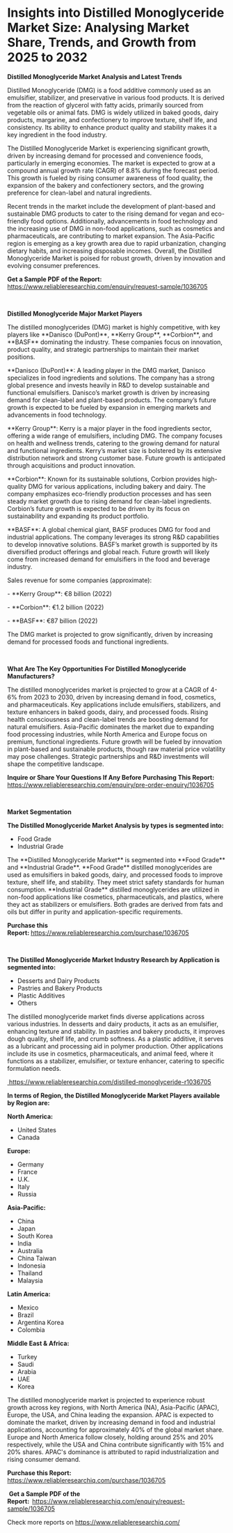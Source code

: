 <p><h1>Insights into Distilled Monoglyceride Market Size: Analysing Market Share, Trends, and Growth from 2025 to 2032</h1></p><p><strong>Distilled Monoglyceride Market Analysis and Latest Trends</strong></p>
<p><p>Distilled Monoglyceride (DMG) is a food additive commonly used as an emulsifier, stabilizer, and preservative in various food products. It is derived from the reaction of glycerol with fatty acids, primarily sourced from vegetable oils or animal fats. DMG is widely utilized in baked goods, dairy products, margarine, and confectionery to improve texture, shelf life, and consistency. Its ability to enhance product quality and stability makes it a key ingredient in the food industry.</p><p>The Distilled Monoglyceride Market is experiencing significant growth, driven by increasing demand for processed and convenience foods, particularly in emerging economies. The market is expected to grow at a compound annual growth rate (CAGR) of 8.8% during the forecast period. This growth is fueled by rising consumer awareness of food quality, the expansion of the bakery and confectionery sectors, and the growing preference for clean-label and natural ingredients.</p><p>Recent trends in the market include the development of plant-based and sustainable DMG products to cater to the rising demand for vegan and eco-friendly food options. Additionally, advancements in food technology and the increasing use of DMG in non-food applications, such as cosmetics and pharmaceuticals, are contributing to market expansion. The Asia-Pacific region is emerging as a key growth area due to rapid urbanization, changing dietary habits, and increasing disposable incomes. Overall, the Distilled Monoglyceride Market is poised for robust growth, driven by innovation and evolving consumer preferences.</p></p>
<p><strong>Get a Sample PDF of the Report:&nbsp;</strong> <a href="https://www.reliableresearchiq.com/enquiry/request-sample/1036705?utm_campaign=2271&utm_medium=2&utm_source=Github&utm_content=ia&utm_term=26012025&utm_id=distilled-monoglyceride">https://www.reliableresearchiq.com/enquiry/request-sample/1036705</a></p>
<p>&nbsp;</p>
<p><strong>Distilled Monoglyceride Major Market Players</strong></p>
<p><p>The distilled monoglycerides (DMG) market is highly competitive, with key players like **Danisco (DuPont)**, **Kerry Group**, **Corbion**, and **BASF** dominating the industry. These companies focus on innovation, product quality, and strategic partnerships to maintain their market positions.</p><p>**Danisco (DuPont)**: A leading player in the DMG market, Danisco specializes in food ingredients and solutions. The company has a strong global presence and invests heavily in R&D to develop sustainable and functional emulsifiers. Danisco’s market growth is driven by increasing demand for clean-label and plant-based products. The company’s future growth is expected to be fueled by expansion in emerging markets and advancements in food technology.</p><p>**Kerry Group**: Kerry is a major player in the food ingredients sector, offering a wide range of emulsifiers, including DMG. The company focuses on health and wellness trends, catering to the growing demand for natural and functional ingredients. Kerry’s market size is bolstered by its extensive distribution network and strong customer base. Future growth is anticipated through acquisitions and product innovation.</p><p>**Corbion**: Known for its sustainable solutions, Corbion provides high-quality DMG for various applications, including bakery and dairy. The company emphasizes eco-friendly production processes and has seen steady market growth due to rising demand for clean-label ingredients. Corbion’s future growth is expected to be driven by its focus on sustainability and expanding its product portfolio.</p><p>**BASF**: A global chemical giant, BASF produces DMG for food and industrial applications. The company leverages its strong R&D capabilities to develop innovative solutions. BASF’s market growth is supported by its diversified product offerings and global reach. Future growth will likely come from increased demand for emulsifiers in the food and beverage industry.</p><p>Sales revenue for some companies (approximate):  </p><p>- **Kerry Group**: €8 billion (2022)  </p><p>- **Corbion**: €1.2 billion (2022)  </p><p>- **BASF**: €87 billion (2022)  </p><p>The DMG market is projected to grow significantly, driven by increasing demand for processed foods and functional ingredients.</p></p>
<p>&nbsp;</p>
<p><strong>What Are The Key Opportunities For Distilled Monoglyceride Manufacturers?</strong></p>
<p><p>The distilled monoglycerides market is projected to grow at a CAGR of 4-6% from 2023 to 2030, driven by increasing demand in food, cosmetics, and pharmaceuticals. Key applications include emulsifiers, stabilizers, and texture enhancers in baked goods, dairy, and processed foods. Rising health consciousness and clean-label trends are boosting demand for natural emulsifiers. Asia-Pacific dominates the market due to expanding food processing industries, while North America and Europe focus on premium, functional ingredients. Future growth will be fueled by innovation in plant-based and sustainable products, though raw material price volatility may pose challenges. Strategic partnerships and R&D investments will shape the competitive landscape.</p></p>
<p><strong>Inquire or Share Your Questions If Any Before Purchasing This Report:</strong> <a href="https://www.reliableresearchiq.com/enquiry/pre-order-enquiry/1036705?utm_campaign=2271&utm_medium=2&utm_source=Github&utm_content=ia&utm_term=26012025&utm_id=distilled-monoglyceride">https://www.reliableresearchiq.com/enquiry/pre-order-enquiry/1036705</a></p>
<p>&nbsp;</p>
<p><strong>Market Segmentation</strong></p>
<p><strong>The Distilled Monoglyceride Market Analysis by types is segmented into:</strong></p>
<p><ul><li>Food Grade</li><li>Industrial Grade</li></ul></p>
<p><p>The **Distilled Monoglyceride Market** is segmented into **Food Grade** and **Industrial Grade**. **Food Grade** distilled monoglycerides are used as emulsifiers in baked goods, dairy, and processed foods to improve texture, shelf life, and stability. They meet strict safety standards for human consumption. **Industrial Grade** distilled monoglycerides are utilized in non-food applications like cosmetics, pharmaceuticals, and plastics, where they act as stabilizers or emulsifiers. Both grades are derived from fats and oils but differ in purity and application-specific requirements.</p></p>
<p><strong>Purchase this Report:&nbsp;</strong><a href="https://www.reliableresearchiq.com/purchase/1036705?utm_campaign=2271&utm_medium=2&utm_source=Github&utm_content=ia&utm_term=26012025&utm_id=distilled-monoglyceride">https://www.reliableresearchiq.com/purchase/1036705</a></p>
<p>&nbsp;</p>
<p><strong>The Distilled Monoglyceride Market Industry Research by Application is segmented into:</strong></p>
<p><ul><li>Desserts and Dairy Products</li><li>Pastries and Bakery Products</li><li>Plastic Additives</li><li>Others</li></ul></p>
<p><p>The distilled monoglyceride market finds diverse applications across various industries. In desserts and dairy products, it acts as an emulsifier, enhancing texture and stability. In pastries and bakery products, it improves dough quality, shelf life, and crumb softness. As a plastic additive, it serves as a lubricant and processing aid in polymer production. Other applications include its use in cosmetics, pharmaceuticals, and animal feed, where it functions as a stabilizer, emulsifier, or texture enhancer, catering to specific formulation needs.</p></p>
<p><a href="https://www.reliableresearchiq.com/distilled-monoglyceride-r1036705?utm_campaign=2271&utm_medium=2&utm_source=Github&utm_content=ia&utm_term=26012025&utm_id=distilled-monoglyceride">&nbsp;https://www.reliableresearchiq.com/distilled-monoglyceride-r1036705</a></p>
<p><strong>In terms of Region, the Distilled Monoglyceride Market Players available by Region are:</strong></p>
<p>
    <p> <strong> North America: </strong>
        <ul>
            <li>United States</li>
            <li>Canada</li>
        </ul>
        </p> 
    <p> <strong> Europe: </strong>
        <ul>
            <li>Germany</li>
            <li>France</li>
            <li>U.K.</li>
            <li>Italy</li>
            <li>Russia</li>
        </ul>
        </p> 
    <p> <strong> Asia-Pacific: </strong>
        <ul>
            <li>China</li>
            <li>Japan</li>
            <li>South Korea</li>
            <li>India</li>
            <li>Australia</li>
            <li>China Taiwan</li>
            <li>Indonesia</li>
            <li>Thailand</li>
            <li>Malaysia</li>
        </ul>
        </p> 
    <p> <strong> Latin America: </strong>
        <ul>
            <li>Mexico</li>
            <li>Brazil</li>
            <li>Argentina Korea</li>
            <li>Colombia</li>
        </ul>
        </p> 
    <p> <strong> Middle East & Africa: </strong>
        <ul>
            <li>Turkey</li>
            <li>Saudi</li>
            <li>Arabia</li>
            <li>UAE</li>
            <li>Korea</li>
        </ul>
    </p>
    </p>
<p><p>The distilled monoglyceride market is projected to experience robust growth across key regions, with North America (NA), Asia-Pacific (APAC), Europe, the USA, and China leading the expansion. APAC is expected to dominate the market, driven by increasing demand in food and industrial applications, accounting for approximately 40% of the global market share. Europe and North America follow closely, holding around 25% and 20% respectively, while the USA and China contribute significantly with 15% and 20% shares. APAC's dominance is attributed to rapid industrialization and rising consumer demand.</p></p>
<p><strong>Purchase this Report: </strong><a href="https://www.reliableresearchiq.com/purchase/1036705?utm_campaign=2271&utm_medium=2&utm_source=Github&utm_content=ia&utm_term=26012025&utm_id=distilled-monoglyceride">https://www.reliableresearchiq.com/purchase/1036705</a></p>
<p>&nbsp;<strong>Get a Sample PDF of the Report:&nbsp;&nbsp;</strong><a href="https://www.reliableresearchiq.com/enquiry/request-sample/1036705?utm_campaign=2271&utm_medium=2&utm_source=Github&utm_content=ia&utm_term=26012025&utm_id=distilled-monoglyceride">https://www.reliableresearchiq.com/enquiry/request-sample/1036705</a></p>
<p><strong></strong></p>
<p>Check more reports on <a href="https://www.reliableresearchiq.com/?utm_campaign=2271&utm_medium=2&utm_source=Github&utm_content=ia&utm_term=26012025&utm_id=distilled-monoglyceride">https://www.reliableresearchiq.com/</a></p>